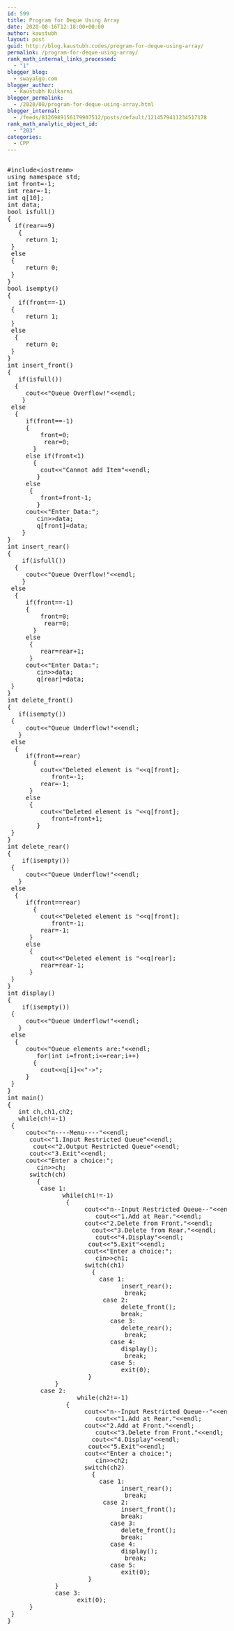 ```yaml
---
id: 599
title: Program for Deque Using Array
date: 2020-08-16T12:18:00+00:00
author: kaustubh
layout: post
guid: http://blog.kaustubh.codes/program-for-deque-using-array/
permalink: /program-for-deque-using-array/
rank_math_internal_links_processed:
  - "1"
blogger_blog:
  - swayalgo.com
blogger_author:
  - Kaustubh Kulkarni
blogger_permalink:
  - /2020/08/program-for-deque-using-array.html
blogger_internal:
  - /feeds/8126989156179907512/posts/default/1214579411234517178
rank_math_analytic_object_id:
  - "203"
categories:
  - CPP
---
```

<pre><br />#include&lt;iostream><br />using namespace std;<br />int front=-1;<br />int rear=-1;<br />int q[10];<br />int data;<br />bool isfull()<br />{<br />	if(rear==9)<br />	{<br />		return 1;<br />	}<br />	else <br />	{<br />		return 0;<br />	}<br />}<br />bool isempty()<br />{<br />	if(front==-1)<br />	{<br />		return 1;<br />	}<br />	else<br />	{<br />		return 0;<br />	}<br />}<br />int insert_front()<br />{<br />	if(isfull())<br />	{<br />		cout&lt;&lt;"Queue Overflow!"&lt;&lt;endl;<br />	}<br />	else<br />	{<br />		if(front==-1)<br />		{<br />			front=0;<br />			rear=0;<br />		}<br />		else if(front&lt;1)<br />		{<br />			cout&lt;&lt;"Cannot add Item"&lt;&lt;endl;<br />		}<br />		else<br />		{<br />			front=front-1;<br />		}<br />		cout&lt;&lt;"Enter Data:";<br />		cin>>data;<br />		q[front]=data;<br />	}<br />}<br />int insert_rear()<br />{<br />	if(isfull())<br />	{<br />		cout&lt;&lt;"Queue Overflow!"&lt;&lt;endl;<br />	}<br />	else<br />	{<br />		if(front==-1)<br />		{<br />			front=0;<br />			rear=0;<br />		}<br />		else<br />		{<br />			rear=rear+1;<br />		}<br />		cout&lt;&lt;"Enter Data:";<br />		cin>>data;<br />		q[rear]=data;<br />	}<br />}<br />int delete_front()<br />{<br />	if(isempty())<br />	{<br />		cout&lt;&lt;"Queue Underflow!"&lt;&lt;endl;<br />	}<br />	else<br />	{<br />		if(front==rear)<br />		{<br />			cout&lt;&lt;"Deleted element is "&lt;&lt;q[front];<br />			front=-1;<br />			rear=-1;<br />		}<br />		else<br />		{<br />			cout&lt;&lt;"Deleted element is "&lt;&lt;q[front];<br />			front=front+1;<br />		}<br />	}<br />}<br />int delete_rear()<br />{<br />	if(isempty())<br />	{<br />		cout&lt;&lt;"Queue Underflow!"&lt;&lt;endl;<br />	}<br />	else<br />	{<br />		if(front==rear)<br />		{<br />			cout&lt;&lt;"Deleted element is "&lt;&lt;q[front];<br />			front=-1;<br />			rear=-1;<br />		}<br />		else<br />		{<br />			cout&lt;&lt;"Deleted element is "&lt;&lt;q[rear];<br />			rear=rear-1;<br />		}<br />	}<br />}<br />int display()<br />{<br />	if(isempty())<br />	{<br />		cout&lt;&lt;"Queue Underflow!"&lt;&lt;endl;<br />	}<br />	else<br />	{<br />		cout&lt;&lt;"Queue elements are:"&lt;&lt;endl;<br />		for(int i=front;i&lt;=rear;i++)<br />		{<br />			cout&lt;&lt;q[i]&lt;&lt;"->";<br />		}<br />	}<br />}<br />int main()<br />{<br />	int ch,ch1,ch2;<br />	while(ch!=-1)<br />	{<br />		cout&lt;&lt;"n----Menu----"&lt;&lt;endl;<br />		cout&lt;&lt;"1.Input Restricted Queue"&lt;&lt;endl;<br />		cout&lt;&lt;"2.Output Restricted Queue"&lt;&lt;endl;<br />		cout&lt;&lt;"3.Exit"&lt;&lt;endl;<br />		cout&lt;&lt;"Enter a choice:";<br />		cin>>ch;<br />		switch(ch)<br />		{<br />			case 1:<br />				while(ch1!=-1)<br />				{<br />						cout&lt;&lt;"n--Input Restricted Queue--"&lt;&lt;endl;<br />						cout&lt;&lt;"1.Add at Rear."&lt;&lt;endl;<br />						cout&lt;&lt;"2.Delete from Front."&lt;&lt;endl;<br />						cout&lt;&lt;"3.Delete from Rear."&lt;&lt;endl;<br />						cout&lt;&lt;"4.Display"&lt;&lt;endl;<br />						cout&lt;&lt;"5.Exit"&lt;&lt;endl;<br />						cout&lt;&lt;"Enter a choice:";<br />						cin>>ch1;<br />						switch(ch1)<br />						{<br />							case 1:<br />								insert_rear();<br />								break;						<br />							case 2:<br />								delete_front();<br />								break;<br />							case 3:<br />								delete_rear();<br />								break;<br />							case 4:<br />								display();<br />								break;<br />							case 5:<br />								exit(0);<br />						}<br />				}<br />			case 2:<br />					while(ch2!=-1)<br />				{<br />						cout&lt;&lt;"n--Input Restricted Queue--"&lt;&lt;endl;<br />						cout&lt;&lt;"1.Add at Rear."&lt;&lt;endl;<br />						cout&lt;&lt;"2.Add at Front."&lt;&lt;endl;<br />						cout&lt;&lt;"3.Delete from Front."&lt;&lt;endl;<br />						cout&lt;&lt;"4.Display"&lt;&lt;endl;<br />						cout&lt;&lt;"5.Exit"&lt;&lt;endl;<br />						cout&lt;&lt;"Enter a choice:";<br />						cin>>ch2;<br />						switch(ch2)<br />						{<br />							case 1:<br />								insert_rear();<br />								break;						<br />							case 2:<br />								insert_front();<br />								break;<br />							case 3:<br />								delete_front();<br />								break;<br />							case 4:<br />								display();<br />								break;<br />							case 5:<br />								exit(0);<br />						}<br />				}<br />				case 3:<br />					exit(0);<br />		}<br />	}<br />}<br /><br /><br /></pre>